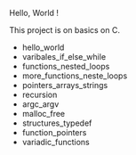 Hello, World !

This project is on basics on C.

- hello_world
- varibales_if_else_while
- functions_nested_loops
- more_functions_neste_loops
- pointers_arrays_strings
- recursion
- argc_argv
- malloc_free
- structures_typedef
- function_pointers
- variadic_functions
